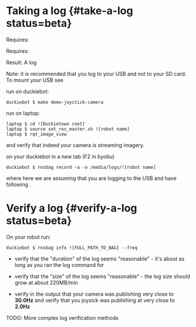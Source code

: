 # Taking a log {#take-a-log status=beta}

<div class='requirements' markdown='1'>

Requires: [](#read-camera-data)

Requires: [](#sec:rc-control)

Result: A log 

</div>


Note: it is recommended that you log to your USB and not to your SD card. To mount your USB see [](#mounting-usb)

run on duckiebot:

    duckiebot $ make demo-joystick-camera

run on laptop:

    laptop $ cd ![Duckietown root]
    laptop $ source set_ros_master.sh ![robot name]
    laptop $ rqt_image_view
    
and verify that indeed your camera is streaming imagery.

on your duckiebot in a new tab (F2 in byobu)

    duckiebot $ rosbag record -a -o /media/logs/![robot name]

where here we are assuming that you are logging to the USB and have following [](#mounting-usb).

# Verify a log {#verify-a-log status=beta}


On your robot run:

    duckiebot $ rosbag info ![FULL_PATH_TO_BAG] --freq

- verify that the "duration" of the log seems "reasonable" - it's about as long as you ran the log command for

- verify that the "size" of the log seems "reasonable" - the log size should grow at about 220MB/min

- verify in the output that your camera was publishing very close to **30.0Hz** and verify that you joysick was publishing at very close to **2.0Hz**

TODO: More complex log verification methods 
